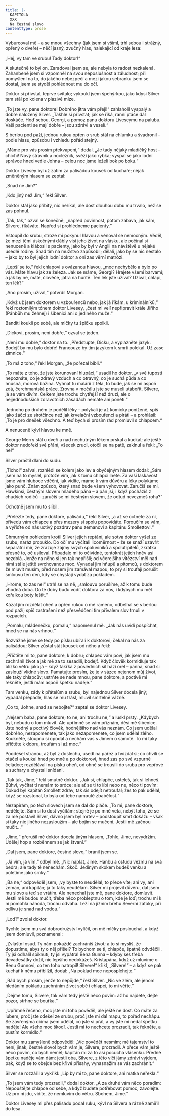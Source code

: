 ```yaml
---
title: |-
  KAPITOLA
  XXX
  Na čestné slovo
contentType: prose
---
```


Vyburcoval mě – a se mnou všechny (jak jsem si všiml, trhl sebou i strážný, opřený o dveře) – něčí jasný, zvučný hlas, halekající od kraje lesa:

„Hej, vy tam ve srubu! Tady doktor!“

A skutečně to byl on. Zaradoval jsem se, ale nebyla to radost nezkalená. Zahanbeně jsem si vzpomněl na svou neposlušnost a záludnost; při pomyšlení na to, do jakého nebezpečí a mezi jakou sebranku jsem se dostal, jsem se styděl pohlédnout mu do očí.

Doktor si přivstal, teprve svítalo; vykoukl jsem špehýrkou, jako kdysi Silver tam stál po kolena v plazivé mlze.

„To jste vy, pane doktore! Dobrého jitra vám přeji!“ zahlaholil vyspalý a dobře naložený Silver. „Takhle si přivstat; jak se říká, ranní ptáče dál doskáče. Hoď sebou, Georgi, a pomoz panu doktoru Liveseymu na palubu. Vaši pacienti se mají dobře – jsou zdrávi a veselí.“

S berlou pod paží, jednou rukou opřen o srub stál na chlumku a švadronil – podle hlasu, způsobu i vzhledu pořád stejný.

„Máme pro vás prosím překvapení,“ dodal. „Je tady nějaký mladičký host – chichi! Nový strávník a nocležník, svěží jako rybka; vyspal se jako lodní správce hned vedle Johna – celou noc jsme leželi bok po boku.“

Doktor Livesey byl už zatím za palisádou kousek od kuchaře; nějak změněným hlasem se zeptal:

„Snad ne Jim?“

„Kdo jiný než Jim,“ řekl Silver.

Doktor stál jako přibitý, nic neříkal, ale dost dlouhou dobu mu trvalo, než se zas pohnul.

„Tak, tak,“ ozval se konečně, „napřed povinnost, potom zábava, jak sám, Silvere, říkáváte. Napřed si prohlédneme pacienty.“

Vstoupil do srubu, stroze mi pokynul hlavou a věnoval se nemocným. Věděl, že mezi těmi úskočnými ďábly visí jeho život na vlásku, ale počínal si nenuceně a klábosil s pacienty, jako by byl v Anglii na návštěvě u nějaké usedlé rodiny. Snad tím na mužstvo zapůsobil; dělali, jako by se nic nestalo – jako by to byl jejich lodní doktor a oni zas věrní matrózi.

„Lepší se to,“ řekl chlapovi s ovázanou hlavou, „moc nechybělo a bylo po vás. Máte hlavu jak ze železa. Jak se máme, Georgi? Hrajete všemi barvami; a jak by ne, máte, člověče, játra na huntě. Ten lék jste užíval? Užíval, chlapi, ten lék?“

„Ano prosím, užíval,“ potvrdil Morgan.

„Když už jsem doktorem u vzbouřenců nebo, jak já říkám, u kriminálníků,“ řekl roztomilým tónem doktor Livesey, „čest mi velí nepřipravit krále Jiřího (Pánbůh mu žehnej) i šibenici ani o jediného muže.“

Banditi koukli po sobě, ale mlčky tu špičku spolkli.

„Dickovi, prosím, není dobře,“ ozval se jeden.

„Není mu dobře,“ doktor na to. „Předstupte, Dicku, a vyplázněte jazyk. Bodejť by mu bylo dobře! Francouze by tím jazykem k smrti polekal. Už zase zimnice.“

„To má z toho,“ řekl Morgan, „že pořezal bibli.“

„To máte z toho, že jste korunovaní hlupáci,“ usadil ho doktor, „v své tuposti nepoznáte, co je zdravý vzduch a co otravný, co je suchá půda a co hnusná, morová bažina. Vyhnat tu malárii z těla, to bude, jak se mi aspoň zdá, čerchmantská práce. Zrovna v močálu jste se museli utábořit. Silvere, já se vám divím. Celkem jste trochu chytřejší než druzí, ale o nejjednodušších zdravotních zásadách nemáte ani ponětí.“

Jednoho po druhém je podělil léky – polykali je až komicky poníženě, spíš jako žáčci ze sirotčince než jak krvelační vzbouřenci a piráti – a prohlásil: „To je pro dnešek všechno. A teď bych si prosím rád promluvil s chlapcem.“

A nenuceně kývl hlavou ke mně.

George Merry stál u dveří a nad nechutným lékem prskal a kuckal; ale ještě doktor nedořekl své přání, všecek zrudl, otočil se na patě, zaklnul a řekl: „To ne!“

Silver praštil dlaní do sudu.

„Ticho!“ zařval, rozhlédl se kolem jako lev a obyčejným hlasem dodal: „Sám jsem na to myslel, protože vím, jak k tomu chlapci lnete. Za vaši laskavost jsme vám hluboce vděčni, jak vidíte, máme k vám důvěru a léky polykáme jako punč. Znám způsob, který snad bude všem vyhovovat. Zaručíš se mi, Hawkinsi, čestným slovem mladého pána – a pán jsi, i když pocházíš z chudých rodičů – zaručíš se mi čestným slovem, že odtud nevezmeš roha?“

Ochotně jsem mu to slíbil.

„Přelezte tedy, pane doktore, palisádu,“ řekl Silver, „a až se octnete za ní, přivedu vám chlapce a přes mezery si spolu popovídáte. Poroučím se vám, a vyřiďte od nás uctivý pozdrav panu zemanovi a kapitánu Smollettovi.“

Chmurným pohledem krotil Silver jejich reptání, ale sotva doktor vyšel ze srubu, naráz propuklo. Do očí mu vyčítali licoměrnost – že se snaží uzavřít separátní mír, že zrazuje zájmy svých spoluviníků a spolutrpitelů, zkrátka přesně to, oč usiloval. Připadalo mi to očividné, tentokrát jejich hněv asi nezdolá. Jenže na něho si jen tak nepřišli; od včerejšího vítězství měl nad nimi stále ještě svrchovanou moc. Vynadal jim hňupů a pitomců, s doktorem že mluvit musím, před nosem jim zamával mapou, to prý si troufají porušit smlouvu ten den, kdy se chystají vydat za pokladem.

„Hrome, to zas ne!“ utrhl se na ně, „smlouvu porušíme, až k tomu bude vhodná doba. Do té doby budu vodit doktora za nos, i kdybych mu měl kořalkou boty leštit.“

Kázal jim rozdělat oheň a opřen rukou o mé rameno, odbelhal se s berlou pod paží; spíš zastrašeni než přesvědčeni tím přívalem slov trnuli v rozpacích.

„Pomalu, mládenečku, pomalu,“ napomenul mě. „Jak nás uvidí pospíchat, hned se na nás vrhnou.“

Rozvážně jsme se tedy po písku ubírali k doktorovi; čekal na nás za palisádou; Silver zůstal stát kousek od něho a řekl:

„Přičtěte mi to, pane doktore, k dobru; chlapec vám poví, jak jsem mu zachránil život a jak mě za to sesadili, bodejť. Když člověk kormidluje tak blízko větru jako já – když takřka z posledních sil hází orel – panna, snad si zaslouží vlídné slovo. Pamatujte prosím, že je v sázce nejenom můj život, ale taky chlapcův; ustrňte se nade mnou, pane doktore, a poctivě mi řekněte, jestli mám aspoň špetku naděje.“

Tam venku, zády k přátelům a srubu, byl najednou Silver docela jiný; vypadal přepadle, hlas se mu třásl, mluvil smrtelně vážně.

„Co to, Johne, snad se nebojíte?“ zeptal se doktor Livesey.

„Nejsem baba, pane doktore; to ne, ani trochu ne,“ a luskl prsty. „Kdybych byl, nebudu o tom mluvit. Ale upřímně se vám přiznám, děsí mě šibenice. Jste hodný a poctivý člověk, hodnějšího nad vás neznám. Co jsem udělal dobrého, nezapomenete, tak jako nezapomenete, co jsem udělal zlého. Koukněte, stoupnu si opodál a nechám vás s Jimem o samotě. To mi taky přičtěte k dobru, troufám si až moc.“

Poodešel stranou, až byl z doslechu, usedl na pařez a hvízdal si; co chvíli se otáčel a koukal hned po mně a po doktorovi, hned zas po své vzpurné čeládce; rozdělávali na písku oheň, od ohně se trousili do srubu pro vepřové a suchary a chystali snídani.

„Tak tak, Jime,“ řekl smutně doktor. „Jak si, chlapče, usteleš, tak si lehneš. Bůhví, vyčítat ti nemám to srdce; ale ať se ti to líbí nebo ne, něco ti povím: Dokud byl kapitán Smollett zdráv, tak sis odejít netroufal; žes to pak udělal, když se rozstonal, to byla od tebe namoutě zbabělost.“

Nezapírám, po těch slovech jsem se dal do pláče. „To mi, pane doktore, nedělejte. Sám si to dost vyčítám; stejně je po mně veta, nebýt toho, že se za mě postavil Silver, dávno jsem byl mrtev – podstoupit smrt dokážu – však si taky nic jiného nezasloužím – ale bojím se mučení. Jestli mě začnou mučit…“

„Jime,“ přerušil mě doktor docela jiným hlasem, „Tohle, Jime, nevydržím. Udělej hop a rozběhnem se jak štvaní.“

„Dal jsem, pane doktore, čestné slovo,“ bránil jsem se.

„Já vím, já vím,“ odbyl mě. „Nic naplat, Jime. Hanbu a ostudu vezmu na svá bedra; ale tady tě nenechám. Skoč. Jediným skokem budeš venku a poletíme jako srnky.“

„Ba ne,“ odpověděl jsem, „vy byste to neudělal, to přece víte; ani vy, ani zeman, ani kapitán; já to taky neudělám. Silver mi projevil důvěru, dal jsem mu slovo a teď se vrátím. Ale nenechal jste mě, pane doktore, domluvit. Jestli mě budou mučit, třeba něco probleptnu o tom, kde je loď; trochu mi k ní pomohla náhoda, trochu odvaha. Leží na jižním břehu Severní zátoky, při odlivu je snad nad vodou.“

„Loď!“ zvolal doktor.

Rychle jsem mu svá dobrodružství vylíčil, on mě mlčky poslouchal, a když jsem domluvil, poznamenal:

„Zvláštní osud. Ty nám pokaždé zachráníš život; a to si myslíš, že dopustíme, abys ty o něj přišel? To bychom se ti, chlapče, špatně odvděčili. Ty jsi odhalil spiknutí; ty jsi vypátral Bena Gunna – kdyby ses třeba devadesátky dožil, nic lepšího nedokážeš. Kristapána, když už mluvíme o Benu Gunnovi, co ten toho natropil! Silvere!“ křikl, „Silvere!“ – a když se pak kuchař k němu přiblížil, dodal: „Na poklad moc nepospíchejte.“

„Rád bych prosím, jenže to nepůjde,“ řekl Silver. „Nic ve zlém, ale jenom hledáním pokladu zachráním život sobě i chlapci, to mi věřte.“

„Dejme tomu, Silvere, tak vám tedy ještě něco povím: až ho najdete, dejte pozor, strhne se bouřka.“

„Upřímně řečeno, moc jste mi toho pověděl, ale ještě ne dost. Co máte za lubem, proč jste odešel ze srubu, proč jste mi dal mapu, to pořád nechápu. Se zavřenýma očima jsem udělal, co jste si přál, a vy jste mi nedal špetku naděje! Ale všeho moc škodí. Jestli mi to nechcete prozradit, tak řekněte, a pustím kormidlo.“

Doktor mu zamyšleně odpověděl: „Víc povědět nesmím; mé tajemství to není, jinak, čestné slovo! bych vám je, Silvere, prozradil. A přece vám ještě něco povím, co bych neměl; kapitán mi za to asi pocuchá vlásenku. Předně špetku naděje vám dám: jestli oba, Silvere, z této vlčí jámy zdrávi vyjdem, pak, když se to obejde bez křivé přísahy, vynasnažím se vás zachránit.“

Silver se rozzářil a vykřikl: „Líp by mi to, pane doktore, ani matka neřekla.“

„To jsem vám tedy prozradil,“ dodal doktor. „A za druhé vám něco poradím: Nepouštějte chlapce od sebe, a když budete potřebovat pomoc, zavolejte. Už pro ni jdu, vidíte, že nemluvím do větru. Sbohem, Jime.“

Doktor Livesey mi přes palisádu podal ruku, kývl na Silvera a rázně zamířil do lesa.
